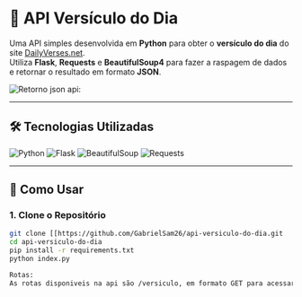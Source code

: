 # 📖 API Versículo do Dia

Uma API simples desenvolvida em **Python** para obter o **versículo do dia** do site [DailyVerses.net](https://dailyverses.net/pt).  
Utiliza **Flask**, **Requests** e **BeautifulSoup4** para fazer a raspagem de dados e retornar o resultado em formato **JSON**.

![Retorno json api:](https://i.imgur.com/wpwHuCj.png)

---

## 🛠️ Tecnologias Utilizadas

![Python](https://img.shields.io/badge/Python-3.10-blue?style=for-the-badge&logo=python&logoColor=white)
![Flask](https://img.shields.io/badge/Flask-2.3.2-black?style=for-the-badge&logo=flask&logoColor=white)
![BeautifulSoup](https://img.shields.io/badge/BeautifulSoup-4-orange?style=for-the-badge)
![Requests](https://img.shields.io/badge/Requests-2.31-green?style=for-the-badge)

---

## 🚀 Como Usar

### 1. Clone o Repositório
```bash
git clone [[https://github.com/GabrielSam26/api-versiculo-do-dia.git
cd api-versiculo-do-dia
pip install -r requirements.txt
python index.py

Rotas:
As rotas disponiveis na api são /versiculo, em formato GET para acessar localhost acesse em: http://127.0.0.1:5000/versiculo
